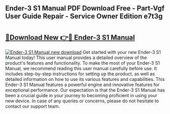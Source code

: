 ## Ender-3 S1 Manual PDF Download Free - Part-Vgf User Guide Repair - Service Owner Edition e7t3g

# <h2><a href="http://bc16076.oget.top/?id=Ender-3+S1+Manual">🔗Download New 👉🔴 Ender-3 S1 Manual</a></h2>

[![Ender-3 S1 Manual new download](https://i.imgur.com/5g1atiW.png)](http://bc16076.oget.top/?id=Ender-3+S1+Manual)
Get started with your new Ender-3 S1 Manual today! This user manual provides a detailed overview of the product's features and functionality. To make the most of your Ender-3 S1 Manual, we recommend reading this user manual carefully before use. It includes step-by-step instructions for setting up the product, as well as detailed information on how to use its various features and capabilities. This Ender-3 S1 Manual features a powerful engine and innovative features for exceptional performance. Our expectation is that the Ender-3 S1 Manual has been a crucial guide in your journey to becoming proficient in using your new device. In case of any queries or concerns, please do not hesitate to contact our support team.
